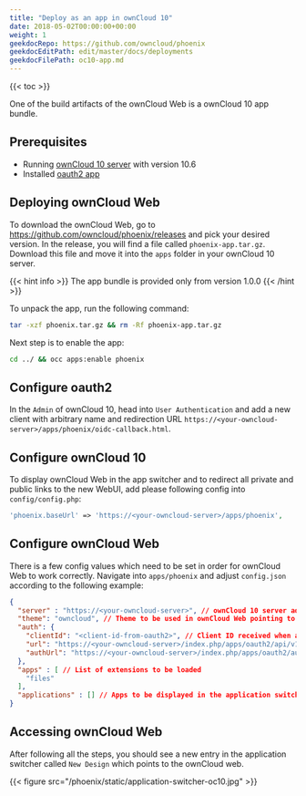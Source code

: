 ```yaml
---
title: "Deploy as an app in ownCloud 10"
date: 2018-05-02T00:00:00+00:00
weight: 1
geekdocRepo: https://github.com/owncloud/phoenix
geekdocEditPath: edit/master/docs/deployments
geekdocFilePath: oc10-app.md
---
```


{{< toc >}}

One of the build artifacts of the ownCloud Web is a ownCloud 10 app bundle.

## Prerequisites
- Running [ownCloud 10 server](https://owncloud.com/download-server/) with version 10.6
- Installed [oauth2 app](https://marketplace.owncloud.com/apps/oauth2)

## Deploying ownCloud Web
To download the ownCloud Web, go to https://github.com/owncloud/phoenix/releases and pick your desired version. In the release, you will find a file called `phoenix-app.tar.gz`.
Download this file and move it into the `apps` folder in your ownCloud 10 server.

{{< hint info >}}
The app bundle is provided only from version 1.0.0
{{< /hint >}}

To unpack the app, run the following command: 
```bash
tar -xzf phoenix.tar.gz && rm -Rf phoenix-app.tar.gz
```

Next step is to enable the app:
```bash
cd ../ && occ apps:enable phoenix
```

## Configure oauth2
In the `Admin` of ownCloud 10, head into `User Authentication` and add a new client with arbitrary name and redirection URL `https://<your-owncloud-server>/apps/phoenix/oidc-callback.html`.

## Configure ownCloud 10
To display ownCloud Web in the app switcher and to redirect all private and public links to the new WebUI, add please following config into `config/config.php`:

```php
'phoenix.baseUrl' => 'https://<your-owncloud-server>/apps/phoenix',
```

## Configure ownCloud Web
There is a few config values which need to be set in order for ownCloud Web to work correctly. Navigate into `apps/phoenix` and adjust `config.json` according to the following example:

```json
{
  "server" : "https://<your-owncloud-server>", // ownCloud 10 server address
  "theme": "owncloud", // Theme to be used in ownCloud Web pointing to a json file inside of `themes` folder
  "auth": {
    "clientId": "<client-id-from-oauth2>", // Client ID received when adding ownCloud Web in the `User Authentication` section in `Admin`
    "url": "https://<your-owncloud-server>/index.php/apps/oauth2/api/v1/token",
    "authUrl": "https://<your-owncloud-server>/index.php/apps/oauth2/authorize"
  },
  "apps" : [ // List of extensions to be loaded
    "files"
  ],
  "applications" : [] // Apps to be displayed in the application switcher
}
```

## Accessing ownCloud Web
After following all the steps, you should see a new entry in the application switcher called `New Design` which points to the ownCloud web.

{{< figure src="/phoenix/static/application-switcher-oc10.jpg" >}}